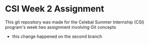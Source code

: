 # CSI Week 2 Assignment

This git repository was made for the Celebal Summer Internship (CSI) program's week two assignment involving Git concepts

- this change happened on the second branch
